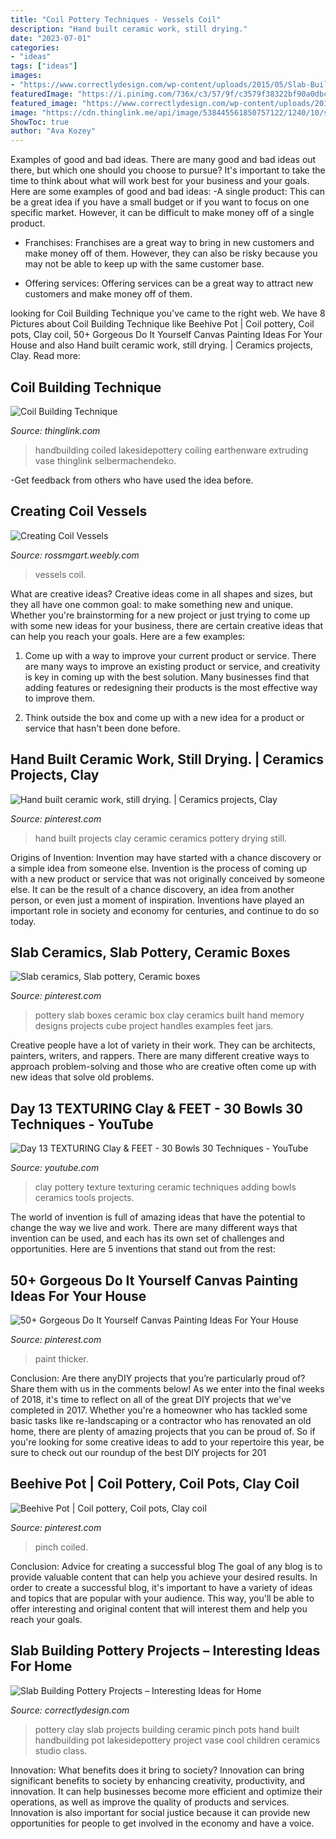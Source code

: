 ```yaml
---
title: "Coil Pottery Techniques - Vessels Coil"
description: "Hand built ceramic work, still drying."
date: "2023-07-01"
categories:
- "ideas"
tags: ["ideas"]
images:
- "https://www.correctlydesign.com/wp-content/uploads/2015/05/Slab-Building-Pottery-Projects-6.jpg"
featuredImage: "https://i.pinimg.com/736x/c3/57/9f/c3579f38322bf90a0dbc2ff839f9e2e8.jpg"
featured_image: "https://www.correctlydesign.com/wp-content/uploads/2015/05/Slab-Building-Pottery-Projects-6.jpg"
image: "https://cdn.thinglink.me/api/image/538445561850757122/1240/10/scaletowidth"
ShowToc: true
author: "Ava Kozey"
---
```



Examples of good and bad ideas.
There are many good and bad ideas out there, but which one should you choose to pursue? It's important to take the time to think about what will work best for your business and your goals. Here are some examples of good and bad ideas: 
-A single product: This can be a great idea if you have a small budget or if you want to focus on one specific market. However, it can be difficult to make money off of a single product.

- Franchises: Franchises are a great way to bring in new customers and make money off of them. However, they can also be risky because you may not be able to keep up with the same customer base.

- Offering services: Offering services can be a great way to attract new customers and make money off of them.

	

		
looking for Coil Building Technique you've came to the right web. We have 8 Pictures about Coil Building Technique like Beehive Pot | Coil pottery, Coil pots, Clay coil, 50+ Gorgeous Do It Yourself Canvas Painting Ideas For Your House and also Hand built ceramic work, still drying. | Ceramics projects, Clay. Read more:
		
    
## Coil Building Technique

<img loading=lazy src="https://cdn.thinglink.me/api/image/538445561850757122/1240/10/scaletowidth" onerror="this.onerror=null;this.src='https://tse1.mm.bing.net/th?id=OIP.u6qvjAiWPdubBEePYsUcdAHaGC&amp;pid=15.1';" alt="Coil Building Technique">

_Source: thinglink.com_

>handbuilding coiled lakesidepottery coiling earthenware extruding vase thinglink selbermachendeko. 

	

-Get feedback from others who have used the idea before.

    
## Creating Coil Vessels

<img loading=lazy src="http://rossmgart.weebly.com/uploads/1/0/3/0/103059460/img-0897.jpg" onerror="this.onerror=null;this.src='https://tse3.mm.bing.net/th?id=OIP.H6cgG6QZ77LiM2ZsOukQcgAAAA&amp;pid=15.1';" alt="Creating Coil Vessels">

_Source: rossmgart.weebly.com_

>vessels coil. 

	

What are creative ideas?
Creative ideas come in all shapes and sizes, but they all have one common goal: to make something new and unique. Whether you're brainstorming for a new project or just trying to come up with some new ideas for your business, there are certain creative ideas that can help you reach your goals. Here are a few examples: 
1. Come up with a way to improve your current product or service. There are many ways to improve an existing product or service, and creativity is key in coming up with the best solution. Many businesses find that adding features or redesigning their products is the most effective way to improve them. 

2. Think outside the box and come up with a new idea for a product or service that hasn't been done before.

    
## Hand Built Ceramic Work, Still Drying. | Ceramics Projects, Clay

<img loading=lazy src="https://i.pinimg.com/originals/6c/0b/50/6c0b50e62cec31bb6b57036d02b8dbb5.jpg" onerror="this.onerror=null;this.src='https://tse1.mm.bing.net/th?id=OIP.G9nE5MoaEcnXv1aFq7Nw_QHaJ6&amp;pid=15.1';" alt="Hand built ceramic work, still drying. | Ceramics projects, Clay">

_Source: pinterest.com_

>hand built projects clay ceramic ceramics pottery drying still. 

	

Origins of Invention: Invention may have started with a chance discovery or a simple idea from someone else.
Invention is the process of coming up with a new product or service that was not originally conceived by someone else. It can be the result of a chance discovery, an idea from another person, or even just a moment of inspiration. Inventions have played an important role in society and economy for centuries, and continue to do so today.

    
## Slab Ceramics, Slab Pottery, Ceramic Boxes

<img loading=lazy src="https://i.pinimg.com/originals/9f/96/8d/9f968db0a37bc27ee66b3c6109e30737.jpg" onerror="this.onerror=null;this.src='https://tse3.mm.bing.net/th?id=OIP.EwbKCKsckXy3_wxw_M6HqwHaJ4&amp;pid=15.1';" alt="Slab ceramics, Slab pottery, Ceramic boxes">

_Source: pinterest.com_

>pottery slab boxes ceramic box clay ceramics built hand memory designs projects cube project handles examples feet jars. 

	

Creative people have a lot of variety in their work. They can be architects, painters, writers, and rappers. There are many different creative ways to approach problem-solving and those who are creative often come up with new ideas that solve old problems.

    
## Day 13 TEXTURING Clay &amp; FEET - 30 Bowls 30 Techniques - YouTube

<img loading=lazy src="https://i.ytimg.com/vi/T4Y8QVGeT_Q/maxresdefault.jpg" onerror="this.onerror=null;this.src='https://tse1.mm.bing.net/th?id=OIP.OaWgyPmK_zaiFRp1kT7I4wHaEK&amp;pid=15.1';" alt="Day 13 TEXTURING Clay &amp; FEET - 30 Bowls 30 Techniques - YouTube">

_Source: youtube.com_

>clay pottery texture texturing ceramic techniques adding bowls ceramics tools projects. 

	

The world of invention is full of amazing ideas that have the potential to change the way we live and work. There are many different ways that invention can be used, and each has its own set of challenges and opportunities. Here are 5 inventions that stand out from the rest:

    
## 50+ Gorgeous Do It Yourself Canvas Painting Ideas For Your House

<img loading=lazy src="https://i.pinimg.com/736x/c3/57/9f/c3579f38322bf90a0dbc2ff839f9e2e8.jpg" onerror="this.onerror=null;this.src='https://tse1.mm.bing.net/th?id=OIP.Ntzv1n2_tq1EijBlkecZAQHaJ3&amp;pid=15.1';" alt="50+ Gorgeous Do It Yourself Canvas Painting Ideas For Your House">

_Source: pinterest.com_

>paint thicker. 

	

Conclusion: Are there anyDIY projects that you’re particularly proud of? Share them with us in the comments below!
As we enter into the final weeks of 2018, it's time to reflect on all of the great DIY projects that we've completed in 2017. Whether you're a homeowner who has tackled some basic tasks like re-landscaping or a contractor who has renovated an old home, there are plenty of amazing projects that you can be proud of. So if you're looking for some creative ideas to add to your repertoire this year, be sure to check out our roundup of the best DIY projects for 201
    
## Beehive Pot | Coil Pottery, Coil Pots, Clay Coil

<img loading=lazy src="https://i.pinimg.com/originals/7e/e0/ea/7ee0ea580bd415c59ea31f74ba011a7b.jpg" onerror="this.onerror=null;this.src='https://tse4.mm.bing.net/th?id=OIP.PIwfZy4tRzsmpD-gK9f81QHaJ4&amp;pid=15.1';" alt="Beehive Pot | Coil pottery, Coil pots, Clay coil">

_Source: pinterest.com_

>pinch coiled. 

	

Conclusion: Advice for creating a successful blog
The goal of any blog is to provide valuable content that can help you achieve your desired results. In order to create a successful blog, it's important to have a variety of ideas and topics that are popular with your audience. This way, you'll be able to offer interesting and original content that will interest them and help you reach your goals.

    
## Slab Building Pottery Projects – Interesting Ideas For Home

<img loading=lazy src="https://www.correctlydesign.com/wp-content/uploads/2015/05/Slab-Building-Pottery-Projects-6.jpg" onerror="this.onerror=null;this.src='https://tse1.mm.bing.net/th?id=OIP.u4QauJ-O6BxsCyvTYtryxAHaEi&amp;pid=15.1';" alt="Slab Building Pottery Projects – Interesting Ideas for Home">

_Source: correctlydesign.com_

>pottery clay slab projects building ceramic pinch pots hand built handbuilding pot lakesidepottery project vase cool children ceramics studio class. 

	

Innovation: What benefits does it bring to society?
Innovation can bring significant benefits to society by enhancing creativity, productivity, and innovation. It can help businesses become more efficient and optimize their operations, as well as improve the quality of products and services. Innovation is also important for social justice because it can provide new opportunities for people to get involved in the economy and have a voice.

